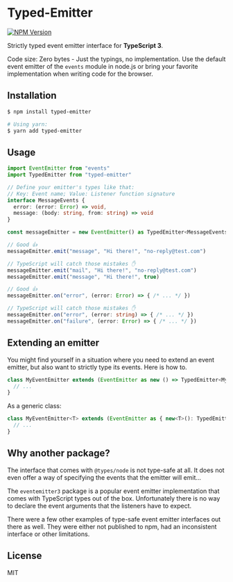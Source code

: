 # Typed-Emitter

[![NPM Version](https://img.shields.io/npm/v/typed-emitter.svg)](https://www.npmjs.com/package/typed-emitter)

Strictly typed event emitter interface for **TypeScript 3**.

Code size: Zero bytes - Just the typings, no implementation. Use the default event emitter of the `events` module in node.js or bring your favorite implementation when writing code for the browser.


## Installation

```sh
$ npm install typed-emitter

# Using yarn:
$ yarn add typed-emitter
```


## Usage

```ts
import EventEmitter from "events"
import TypedEmitter from "typed-emitter"

// Define your emitter's types like that:
// Key: Event name; Value: Listener function signature
interface MessageEvents {
  error: (error: Error) => void,
  message: (body: string, from: string) => void
}

const messageEmitter = new EventEmitter() as TypedEmitter<MessageEvents>

// Good 👍
messageEmitter.emit("message", "Hi there!", "no-reply@test.com")

// TypeScript will catch those mistakes ✋
messageEmitter.emit("mail", "Hi there!", "no-reply@test.com")
messageEmitter.emit("message", "Hi there!", true)

// Good 👍
messageEmitter.on("error", (error: Error) => { /* ... */ })

// TypeScript will catch those mistakes ✋
messageEmitter.on("error", (error: string) => { /* ... */ })
messageEmitter.on("failure", (error: Error) => { /* ... */ })
```

## Extending an emitter

You might find yourself in a situation where you need to extend an event emitter, but also want to strictly type its events. Here is how to.

```ts
class MyEventEmitter extends (EventEmitter as new () => TypedEmitter<MyEvents>) {
  // ...
}
```

As a generic class:

```ts
class MyEventEmitter<T> extends (EventEmitter as { new<T>(): TypedEmitter<T> })<T> {
  // ...
}
```

## Why another package?

The interface that comes with `@types/node` is not type-safe at all. It does not even offer a way of specifying the events that the emitter will emit...

The `eventemitter3` package is a popular event emitter implementation that comes with TypeScript types out of the box. Unfortunately there is no way to declare the event arguments that the listeners have to expect.

There were a few other examples of type-safe event emitter interfaces out there as well. They were either not published to npm, had an inconsistent interface or other limitations.

## License

MIT
